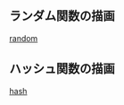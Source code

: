 ## ランダム関数の描画

[random](https://github.com/yokonao/gumption/blob/master/chapter4_y/ch4.2/random.png)

## ハッシュ関数の描画

[hash](https://github.com/yokonao/gumption/blob/master/chapter4_y/ch4.2/hash.png)